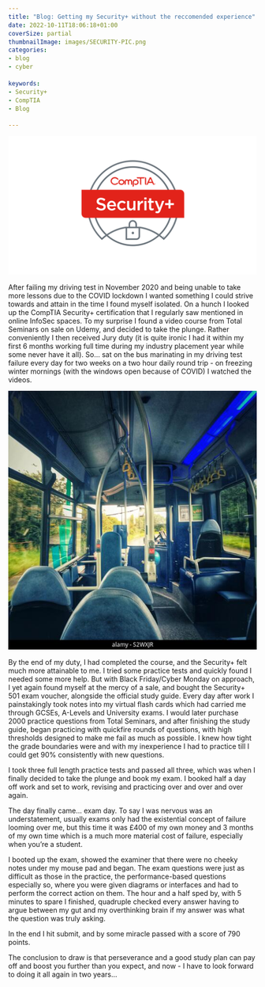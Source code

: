 ```yaml
---
title: "Blog: Getting my Security+ without the reccomended experience"
date: 2022-10-11T18:06:18+01:00
coverSize: partial
thumbnailImage: images/SECURITY-PIC.png
categories:
- blog
- cyber

keywords:
- Security+
- CompTIA
- Blog

---
```


![Image alt Source: Fortray](images/SECURITY-PIC.png)


After failing my driving test in November 2020 and being unable to take more lessons due to the COVID lockdown I wanted something I could strive towards and attain in the time I found myself isolated. On a hunch I looked up the CompTIA Security+ certification that I regularly saw mentioned in online InfoSec spaces. To my surprise I found a video course from Total Seminars on sale on Udemy, and decided to take the plunge. Rather conveniently I then received Jury duty (it is quite ironic I had it within my first 6 months working full time during my industry placement year while some never have it all). So... sat on the bus marinating in my driving test failure every day for two weeks on a two hour daily round trip - on freezing winter mornings (with the windows open because of COVID) I watched the videos.  


![Source: alamy Images S2WXJR](images/s2wxjr.jpg)

By the end of my duty, I had completed the course, and the Security+ felt much more attainable to me. I tried some practice tests and quickly found I needed some more help. But with Black Friday/Cyber Monday on approach, I yet again found myself at the mercy of a sale, and bought the Security+ 501 exam voucher, alongside the official study guide. Every day after work I painstakingly took notes into my virtual flash cards which had carried me through GCSEs, A-Levels and University exams. I would later purchase 2000 practice questions from Total Seminars, and after finishing the study guide, began practicing with quickfire rounds of questions, with high thresholds designed to make me fail as much as possible. I knew how tight the grade boundaries were and with my inexperience I had to practice till I could get 90% consistently with new questions. 

 

I took three full length practice tests and passed all three, which was when I finally decided to take the plunge and book my exam. I booked half a day off work and set to work, revising and practicing over and over and over again. 

 

The day finally came... exam day. To say I was nervous was an understatement, usually exams only had the existential concept of failure looming over me, but this time it was £400 of my own money and 3 months of my own time which is a much more material cost of failure, especially when you’re a student.  

 

I booted up the exam, showed the examiner that there were no cheeky notes under my mouse pad and began. The exam questions were just as difficult as those in the practice, the performance-based questions especially so, where you were given diagrams or interfaces and had to perform the correct action on them. The hour and a half sped by, with 5 minutes to spare I finished, quadruple checked every answer having to argue between my gut and my overthinking brain if my answer was what the question was truly asking. 

In the end I hit submit, and by some miracle passed with a score of 790 points.  

The conclusion to draw is that perseverance and a good study plan can pay off and boost you further than you expect, and now - I have to look forward to doing it all again in two years... 